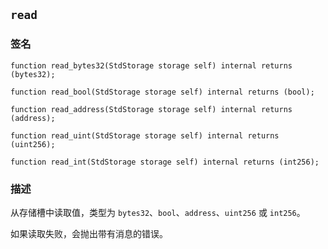 ## `read`

### 签名

```solidity
function read_bytes32(StdStorage storage self) internal returns (bytes32);
```

```solidity
function read_bool(StdStorage storage self) internal returns (bool);
```

```solidity
function read_address(StdStorage storage self) internal returns (address);
```

```solidity
function read_uint(StdStorage storage self) internal returns (uint256);
```

```solidity
function read_int(StdStorage storage self) internal returns (int256);
```

### 描述

从存储槽中读取值，类型为 `bytes32`、`bool`、`address`、`uint256` 或 `int256`。

如果读取失败，会抛出带有消息的错误。